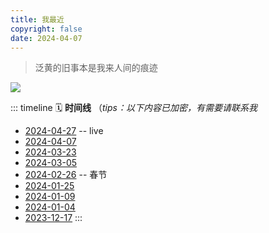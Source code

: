 ```yaml
---
title: 我最近
copyright: false
date: 2024-04-07
---
```


> 泛黄的旧事本是我来人间的痕迹

<img src="./image/now.jpg">

::: timeline
🗓️ **时间线** （_tips：以下内容已加密，有需要请联系我_

- [2024-04-27](/post/20240427) -- live
- [2024-04-07](/post/20240407)
- [2024-03-23](/post/3)
- [2024-03-05](/post/2)
- [2024-02-26](/post/20240226) -- 春节
- [2024-01-25](/post/4)
- [2024-01-09](/post/50573)
- [2024-01-04](/post/76)
- [2023-12-17](/post/44361)
  :::
